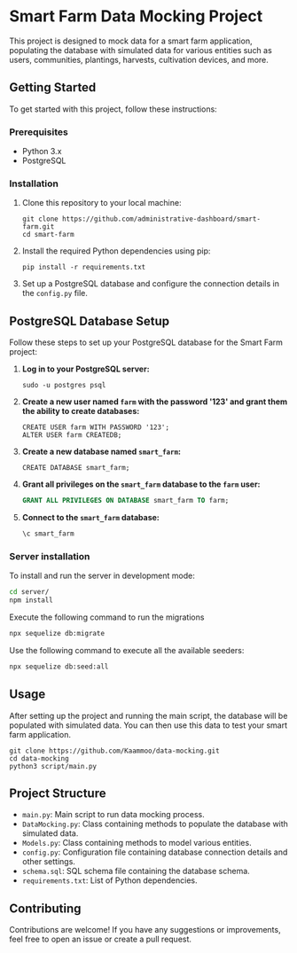# Smart Farm Data Mocking Project

This project is designed to mock data for a smart farm application, populating the database with simulated data for various entities such as users, communities, plantings, harvests, cultivation devices, and more.

## Getting Started

To get started with this project, follow these instructions:

### Prerequisites

- Python 3.x
- PostgreSQL

### Installation

1. Clone this repository to your local machine:
    ```
    git clone https://github.com/administrative-dashboard/smart-farm.git
    cd smart-farm
    ```

2. Install the required Python dependencies using pip:
    ```
    pip install -r requirements.txt
    ```

3. Set up a PostgreSQL database and configure the connection details in the `config.py` file.

## PostgreSQL Database Setup

Follow these steps to set up your PostgreSQL database for the Smart Farm project:

1. **Log in to your PostgreSQL server:**

    ```
    sudo -u postgres psql
    ```

2. **Create a new user named `farm` with the password '123' and grant them the ability to create databases:**

    ```
    CREATE USER farm WITH PASSWORD '123';
    ALTER USER farm CREATEDB;
    ```

3. **Create a new database named `smart_farm`:**

    ```
    CREATE DATABASE smart_farm;
    ```

4. **Grant all privileges on the `smart_farm` database to the `farm` user:**

    ```sql
    GRANT ALL PRIVILEGES ON DATABASE smart_farm TO farm;
    ```

5. **Connect to the `smart_farm` database:**

    ```sql
    \c smart_farm
    ```

### Server installation

To install and run the server in development mode:

```bash
cd server/
npm install
```
Execute the following command to run the migrations
```bash
npx sequelize db:migrate
```
Use the following command to execute all the available seeders:
```bash
npx sequelize db:seed:all
```


## Usage

After setting up the project and running the main script, the database will be populated with simulated data. You can then use this data to test your smart farm application.

```
git clone https://github.com/Kaammoo/data-mocking.git
cd data-mocking
python3 script/main.py
```

## Project Structure

- `main.py`: Main script to run data mocking process.
- `DataMocking.py`: Class containing methods to populate the database with simulated data.
- `Models.py`: Class containing methods to model various entities.
- `config.py`: Configuration file containing database connection details and other settings.
- `schema.sql`: SQL schema file containing the database schema.
- `requirements.txt`: List of Python dependencies.

## Contributing

Contributions are welcome! If you have any suggestions or improvements, feel free to open an issue or create a pull request.
